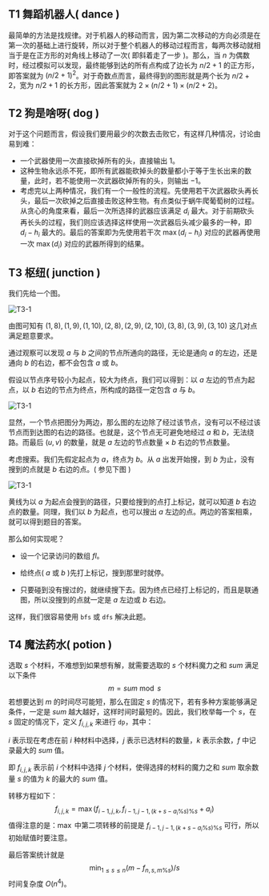 ## T1 舞蹈机器人( dance )

最简单的方法是找规律。对于机器人的移动而言，因为第二次移动的方向必须是在第一次的基础上进行旋转，所以对于整个机器人的移动过程而言，每两次移动就相当于是在正方形的对角线上移动了一次( 即斜着走了一步 )。那么，当 $n$ 为偶数时，经过模拟可以发现，最终能够到达的所有点构成了边长为 $n/2 + 1$ 的正方形，即答案就为 $(n / 2 + 1)^2$。对于奇数点而言，最终得到的图形就是两个长为 $n / 2 + 2$，宽为 $n / 2 + 1$ 的长方形，因此答案就为 $2 \times (n / 2 + 1) \times (n / 2 + 2)$。

## T2 狗是啥呀( dog )

对于这个问题而言，假设我们要用最少的次数去击败它，有这样几种情况，讨论由易到难：

- 一个武器使用一次直接砍掉所有的头，直接输出 $1$。
- 这种生物永远杀不死，即所有武器能砍掉头的数量都小于等于生长出来的数量，此时，若不能使用一次武器砍掉所有的头，则输出 $-1$。
- 考虑完以上两种情况，我们有一个一般性的流程。先使用若干次武器砍头再长头，最后一次砍掉之后直接击败这种生物。有点类似于蜗牛爬葡萄树的过程。从贪心的角度来看，最后一次所选择的武器应该满足 $d_i$ 最大。对于前期砍头再长头的过程，我们则应该选择这样使用一次武器后头减少最多的一种，即 $d_i - h_i$ 最大的。最后的答案即为先使用若干次 $\max(d_i - h_i)$ 对应的武器再使用一次 $\max(d_i)$ 对应的武器所得到的结果。



## T3 枢纽( junction )

我们先给一个图。

![T3-1](C:\Users\pa__r\Desktop\模拟赛组题\普及组\3\solution\T3-1.png)

由图可知有 $(1,8),(1,9),(1,10),(2,8),(2,9),(2,10),(3,8),(3,9),(3,10)$ 这几对点满足题意要求。

通过观察可以发现 $a$ 与 $b$ 之间的节点所通向的路径，无论是通向 $a$ 的左边，还是通向 $b$ 的右边，都不会包含 $a$ 或 $b$。

假设以节点序号较小为起点，较大为终点，我们可以得到：以 $a$ 左边的节点为起点，以 $b$ 右边的节点为终点，所构成的路径一定包含 $a$ 与 $b$。

![T3-1](C:\Users\pa__r\Desktop\模拟赛组题\普及组\3\solution\T3-2.png)

显然，一个节点把图分为两边，那么图的左边除了经过该节点，没有可以不经过该节点而到达图的右边的路径。也就是，这个节点无可避免地经过 $a$ 和 $b$，无法绕路。而最后 $(u,v)$ 的数量，就是 $a$ 左边的节点数量 $\times$ $b$ 右边的节点数量。

考虑搜索。我们先假定起点为 $a$，终点为 $b$。从 $a$ 出发开始搜，到 $b$ 为止，没有搜到的点就是 $b$ 右边的点。( 参见下图 )

![T3-1](C:\Users\pa__r\Desktop\模拟赛组题\普及组\3\solution\T3-3.png)

黄线为以 $a$ 为起点会搜到的路径，只要给搜到的点打上标记，就可以知道 $b$ 右边点的数量。同理，我们以 $b$ 为起点，也可以搜出 $a$ 左边的点。两边的答案相乘，就可以得到题目的答案。

那么如何实现呢？

+ 设一个记录访问的数组 $fl$。

+ 给终点( $a$ 或 $b$ )先打上标记，搜到那里时就停。

+ 只要碰到没有搜过的，就继续搜下去。因为终点已经打上标记的，而且是联通图，所以没搜到的点就一定是 $a$ 左边或 $b$ 右边。

这样，我们很容易使用 `bfs` 或 `dfs` 解决此题。



## T4 魔法药水( potion )

选取 $s$ 个材料，不难想到如果想有解，就需要选取的 $s$ 个材料魔力之和 $sum$ 满足以下条件
$$
m = sum \bmod s
$$
若想要达到 $m$ 的时间尽可能短，那么在固定 $s$ 的情况下，若有多种方案能够满足条件，一定是 $sum$ 越大越好，这样时间时最短的。因此，我们枚举每一个 $s$，在 $s$ 固定的情况下，定义 $f_{i,j,k}$ 来进行 `dp`，其中：

$i$ 表示现在考虑在前 $i$ 种材料中选择，$j$ 表示已选材料的数量，$k$ 表示余数，$f$ 中记录最大的 $sum$ 值。

即 $f_{i,j,k}$ 表示前 $i$ 个材料中选择 $j$ 个材料，使得选择的材料的魔力之和 $sum$ 取余数量 $s$ 的值为 $k$ 的最大的 $sum$ 值。

转移方程如下：
$$
f_{i,j,k} = \max(f_{i-1,j,k},f_{i-1,j-1,(k+s-a_i\%s)\%s} + a_i)
$$
值得注意的是：$\max$ 中第二项转移的前提是 $f_{i-1,j-1,(k+s-a_i\%s)\%s}$ 可行，所以初始赋值时要注意。

最后答案统计就是
$$
\min_{1\le s\le n} (m - f_{n,s,m \% s})/s
$$
时间复杂度 $O(n^4)$。